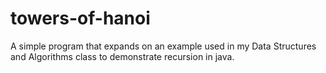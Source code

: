 # towers-of-hanoi
A simple program that expands on an example used in my Data Structures and Algorithms class to demonstrate recursion in java.
